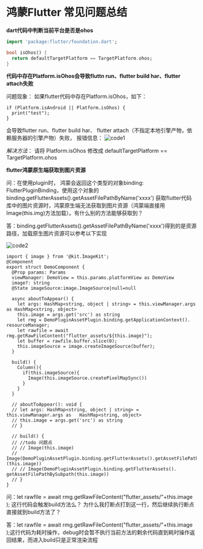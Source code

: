 # 鸿蒙Flutter 常见问题总结

**dart代码中判断当前平台是否是ohos**

```dart
import 'package:flutter/foundation.dart';

bool isOhos() {
  return defaultTargetPlatform == TargetPlatform.ohos;
}
```



**代码中存在Platform.isOhos会导致fluttn run、flutter build har、flutter attach失败**

问题现象：
如果flutter代码中存在Platform.isOhos，如下：

```
if (Platform.isAndroid || Platform.isOhos) {
  print("test");
}
```
会导致flutter run、flutter build har、 flutter attach（不指定本地引擎产物，依赖服务器的引擎产物）失败，
报错信息：
![code1](https://syxoss.oss-cn-hangzhou.aliyuncs.com/Text/ihoa98.png)

*解决方法*：
请将 Platform.isOhos 修改成 defaultTargetPlatform == TargetPlatform.ohos



**flutter鸿蒙原生端获取到图片资源**

问：在使用plugin时， 鸿蒙会返回这个类型的对象binding: FlutterPluginBinding，使用这个对象的binding.getFlutterAssets().getAssetFilePathByName('xxxx') 获取flutter代码库中的图片资源时，鸿蒙原生端无法获取到图片资源（鸿蒙端直接用Image(this.img)方法加载）。有什么别的方法能够获取到？

答：binding.getFlutterAssets().getAssetFilePathByName('xxxx')得到的是资源路径，加载原生图片资源可以参考以下实现

![code2](https://syxoss.oss-cn-hangzhou.aliyuncs.com/Text/beljy2.png)

```
import { image } from '@kit.ImageKit';
@Component
export struct DemoComponent {
  @Prop params: Params
  viewManager: DemoView = this.params.platformView as DemoView
  image?: string
  @State imageSource:image.ImageSource|null=null

  async aboutToAppear() {
    let args: HashMap<string, object | string> = this.viewManager.args as HashMap<string, object>
    this.image = args.get('src') as string
    let rmg = DemoPluginAssetPlugin.binding.getApplicationContext().  resourceManager;
    let rawfile = await rmg.getRawFileContent("flutter_assets/${this.image}");
    let buffer = rawfile.buffer.slice(0);
    this.imageSource = image.createImageSource(buffer);
  }

  build() {
    Column(){
      if(this.imageSource){
        Image(this.imageSource.createPixelMapSync())
      }
    }
  }
  
  // aboutToAppear(): void {
  // let args: HashMap<string, object | string> = this.viewManager.args as   HashMap<string, object>
  // this.image = args.get('src') as string
  // }
  
  // build() {
  // //todo 问题点
  // // Image(this.image)
  // Image(DemoPluginAssetPlugin.binding.getFlutterAssets().getAssetFilePathByName  (this.image))
  // // Image(DemoPluginAssetPlugin.binding.getFlutterAssets().  getAssetFilePathBySubpath(this.image))
  // }
}
```
问：let rawfile = await rmg.getRawFileContent("flutter_assets/"+this.image ); 这行代码会触发build方法么？ 为什么我打断点打到这一行，然后继续执行断点直接就到build方法了？

答：let rawfile = await rmg.getRawFileContent("flutter_assets/"+this.image );这行代码为耗时操作，debug时会暂不执行当前方法的剩余代码直到耗时操作返回结果，而进入build只是正常渲染流程
